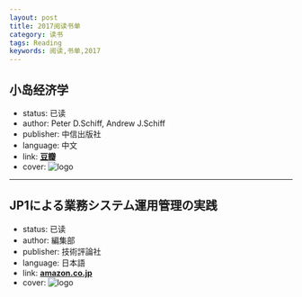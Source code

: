 ```yaml
---
layout: post
title: 2017阅读书单
category: 读书
tags: Reading
keywords: 阅读,书单,2017
---
```


## 小岛经济学
- status: 已读
- author: Peter D.Schiff, Andrew J.Schiff
- publisher: 中信出版社
- language: 中文
- link: **[豆瓣](https://book.douban.com/subject/26897464/)**
- cover: ![logo](http://wx4.sinaimg.cn/large/007ozevdgy1fwx1aglqg9j30sm15m7s4.jpg)

---

## JP1による業務システム運用管理の実践
- status: 已读
- author: 編集部
- publisher: 技術評論社
- language: 日本語
- link: **[amazon.co.jp](https://www.amazon.co.jp/JP1%E3%81%AB%E3%82%88%E3%82%8B%E6%A5%AD%E5%8B%99%E3%82%B7%E3%82%B9%E3%83%86%E3%83%A0%E9%81%8B%E7%94%A8%E7%AE%A1%E7%90%86%E3%81%AE%E5%AE%9F%E8%B7%B5-%E7%B7%A8%E9%9B%86%E9%83%A8/dp/4774140112/ref=sr_1_4?s=books&ie=UTF8&qid=1491129529&sr=1-4&keywords=JP1%E3%81%AB%E3%82%88%E3%82%8B)**
- cover: ![logo](http://wx4.sinaimg.cn/large/007ozevdgy1fwx1aqsdwbj308c0bsmxv.jpg)
